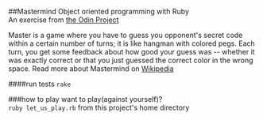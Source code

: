 ##Mastermind
Object oriented programming with Ruby  
An exercise from [the Odin Project](http://www.theodinproject.com/ruby-programming/oop)

Master is a game where you have to guess you opponent's secret code within a certain number of turns; it is like hangman with colored pegs. Each turn, you get some feedback about how good your guess was -- whether it was exactly correct or that you just guessed the correct color in the wrong space.
Read more about Mastermind on [Wikipedia](http://en.wikipedia.org/wiki/Mastermind_(board_game))

####run tests
`rake`

###how to play
want to play(against yourself)?  
`ruby let_us_play.rb` from this project's home directory
